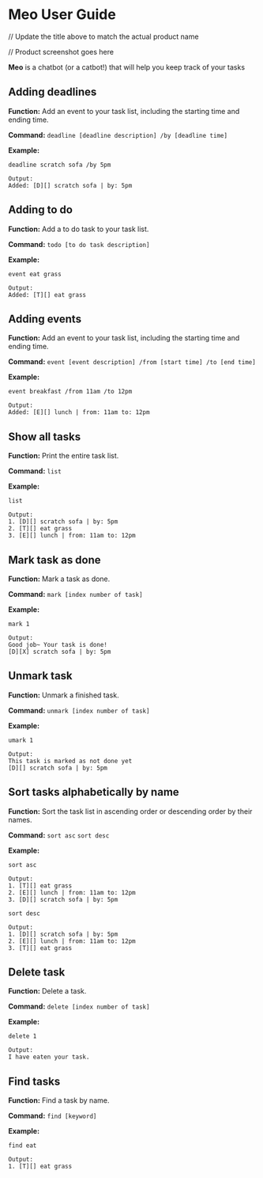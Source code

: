 # Meo User Guide

// Update the title above to match the actual product name

// Product screenshot goes here

**Meo** is a chatbot (or a catbot!) that will help you keep track of your tasks 

## Adding deadlines

**Function:** Add an event to your task list, including the starting time and ending time. 

**Command:** `deadline [deadline description] /by [deadline time]`

**Example:** 
```
deadline scratch sofa /by 5pm

Output:
Added: [D][] scratch sofa | by: 5pm 
```

## Adding to do

**Function:** Add a to do task to your task list. 

**Command:** `todo [to do task description]`

**Example:** 
```
event eat grass

Output:
Added: [T][] eat grass
```

## Adding events

**Function:** Add an event to your task list, including the starting time and ending time. 

**Command:** `event [event description] /from [start time] /to [end time]`

**Example:** 
```
event breakfast /from 11am /to 12pm

Output:
Added: [E][] lunch | from: 11am to: 12pm 
```

## Show all tasks

**Function:** Print the entire task list. 

**Command:** `list`

**Example:** 
```
list

Output:
1. [D][] scratch sofa | by: 5pm 
2. [T][] eat grass
3. [E][] lunch | from: 11am to: 12pm 
```

## Mark task as done

**Function:** Mark a task as done. 

**Command:** `mark [index number of task]`

**Example:** 
```
mark 1

Output:
Good job~ Your task is done!
[D][X] scratch sofa | by: 5pm 
```

## Unmark task

**Function:** Unmark a finished task.

**Command:** `unmark [index number of task]`

**Example:** 
```
umark 1

Output:
This task is marked as not done yet
[D][] scratch sofa | by: 5pm 
```

## Sort tasks alphabetically by name 

**Function:** Sort the task list in ascending order or descending order by their names.

**Command:** 
`sort asc` 
`sort desc`

**Example:** 
```
sort asc

Output:
1. [T][] eat grass
2. [E][] lunch | from: 11am to: 12pm
3. [D][] scratch sofa | by: 5pm 
```

```
sort desc

Output:
1. [D][] scratch sofa | by: 5pm 
2. [E][] lunch | from: 11am to: 12pm
3. [T][] eat grass
```

## Delete task

**Function:** Delete a task.

**Command:** `delete [index number of task]`

**Example:** 
```
delete 1

Output:
I have eaten your task.
```

## Find tasks

**Function:** Find a task by name.

**Command:** `find [keyword]`

**Example:** 
```
find eat

Output:
1. [T][] eat grass
```


